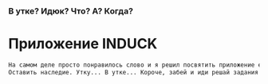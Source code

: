 ### В утке? Идюк? Что? А? Когда?
# Приложение INDUCK
```bash
На самом деле просто понравилось слово и я решил посвятить приложение ему.
Оставить наследие. Утку... В утке... Короче, забей и иди решай задания
```
